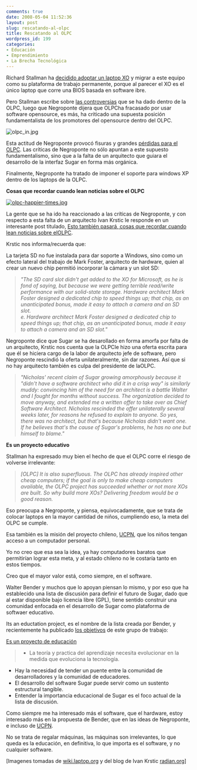 ```yaml
---
comments: true
date: 2008-05-04 11:52:36
layout: post
slug: rescatando-al-olpc
title: Rescatando al OLPC
wordpress_id: 199
categories:
- Educación
- Emprendimiento
- La Brecha Tecnológica
---
```


Richard Stallman ha [decidido adoptar un laptop XO](http://www.fsf.org/blogs/rms/can-we-rescue-olpc-from-windows) y migrar a este equipo como su plataforma de trabajo permanente, porque al parecer el XO es el único laptop que corre una BIOS basada en software ibre.

Pero Stallman escribe sobre [las controversias](http://wiki.laptop.org/go/Controversies) que se ha dado dentro de la OLPC, luego que Negroponte dijera que OLPCha fracasado por usar software opensource, es más, ha criticado una supuesta posición fundamentalista de los promotores del opensource dentro del OLPC.

![olpc_in.jpg](http://www.lnds.net/images/P1070758.jpg)

Esta actitud de Negroponte provocó fisuras y grandes [pérdidas para el OLPC](http://www.lnds.net/2008/04/las_perdidas_del_olpc.html). Las críticas de Negroponte no sólo apuntan a este supuesto fundamentalismo, sino que a la falta de un arquitecto que guiara el desarrollo de la interfaz Sugar en forma más orgánica.

Finalmente, Negroponte ha tratado de imponer el soporte para windows XP dentro de los laptops de la OLPC.

**Cosas que recordar cuando lean noticias sobre el OLPC**

[![olpc-happier-times.jpg](http://www.lnds.net/images/olpc-happier-times.jpg)](http://radian.org/notebook/this-too-shall-pass)

La gente que se ha ido ha reaccionado a las críticas de Negroponte, y con respecto a esta falta de un arquitecto Ivan Krstic le responde en un interesante post titulado, [Esto también pasará, cosas que recordar cuando lean noticias sobre elOLPC](http://radian.org/notebook/this-too-shall-pass).

Krstic nos informa/recuerda que:

La tarjeta SD no fue instalada para dar soporte a Windows, sino como un efecto lateral del trabajo de Mark Foster, arquitecto de hardware, quien al crear un nuevo chip permitió incorporar la cámara y un slot SD:

> _"The SD card slot didn't get added to the XO for Microsoft, as he is fond of saying, but because we were getting terrible read/write performance with our solid-state storage. Hardware architect Mark Foster designed a dedicated chip to speed things up; that chip, as an unanticipated bonus, made it easy to attach a camera and an SD slot.   
e. Hardware architect Mark Foster designed a dedicated chip to speed things up; that chip, as an unanticipated bonus, made it easy to attach a camera and an SD slot."_

Negroponte dice que Sugar se ha desarollado en forma amorfa por falta de un arquitecto, Krstic nos cuenta que la OLPCle hizo una oferta escrita para que él se hiciera cargo de la labor de arquitecto jefe de software, pero Negroponte rescindió la oferta unilateralmente, sin dar razones. Así que si no hay arquitecto también es culpa del presidente de laOLPC.

> _"Nicholas' recent claim of Sugar growing amorphously because it "didn't have a software architect who did it in a crisp way" is similarly muddy: convincing him of the need for an architect is a battle Walter and I fought for months without success. The organization decided to move anyway, and extended me a written offer to take over as Chief Software Architect. Nicholas rescinded the offer unilaterally several weeks later, for reasons he refused to explain to anyone. So yes, there was no architect, but that's because Nicholas didn't want one. If he believes that's the cause of Sugar's problems, he has no one but himself to blame."_

**Es un proyecto educativo**

Stallman ha expresado muy bien el hecho de que el OLPC corre el riesgo de volverse irrelevante:

> _[OLPC] It is also superfluous. The OLPC has already inspired other cheap computers; if the goal is only to make cheap computers available, the OLPC project has succeeded whether or not more XOs are built. So why build more XOs? Delivering freedom would be a good reason._

Eso preocupa a Negroponte, y piensa, equivocadamente, que se trata de colocar laptops en la mayor cantidad de niños, cumpliendo eso, la meta del OLPC se cumple.

Esa también es la misión del proyecto chileno, [UCPN](http://www.ucpn.cl/), que los niños tengan acceso a un computador personal.

Yo no creo que esa sea la idea, ya hay computadores baratos que permitirían lograr esta meta, y al estado chileno no le costaría tanto en estos tiempos.

Creo que el mayor valor está, como siempre, en el software.

Walter Bender y muchos que lo apoyan piensan lo mismo, y por eso que ha establecido una lista de discusión para definir el futuro de Sugar, dado que al estar disponible bajo licencia libre (GPL), tiene sentido construir una comunidad enfocada en el desarrollo de Sugar como plataforma de softwaer educativo.

Its an eductation project, es el nombre de la lista creada por Bender, y recientemente ha publicado [los objetivos](http://lists.lo-res.org/pipermail/its.an.education.project/2008-May/000089.html) de este grupo de trabajo:

[Es un proyecto de educación](http://lists.lo-res.org/mailman/listinfo/its.an.education.project)

> * La teoría y practica del aprendizaje necesita evolucionar en la medida que evoluciona la tecnología.  
* Hay la necesidad de tender un puente entre la comunidad de desarrolladores y la comunidad de educadores.   
* El desarrollo del software Sugar puede servir como un sustento estructural tangible.  
* Entender la importancia educacional de Sugar es el foco actual de la lista de discusión.

Como siempre me ha interesado más el software, que el hardware, estoy interesado más en la propuesta de Bender, que en las ideas de Negroponte, e incluso de [UCPN](http://www.ucpn.cl/).

No se trata de regalar máquinas, las máquinas son irrelevantes, lo que queda es la educación, en definitiva, lo que importa es el software, y no cualquier software.

[Imagenes tomadas de [wiki.laptop.org](http://wiki.laptop.org/) y del blog de Ivan Krstic [radian.org](http://radian.org/)]



